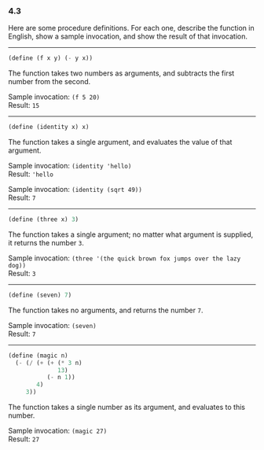 ### 4.3
Here are some procedure definitions. For each one, describe the function in English, show a sample invocation, and show the result of that invocation.

***

~~~  scheme
(define (f x y) (- y x))
~~~
The function takes two numbers as arguments, and subtracts the first number from the second.

Sample invocation: `(f 5 20)`  
Result: `15`
***

~~~  scheme
(define (identity x) x)
~~~
The function takes a single argument, and evaluates the value of that argument.

Sample invocation: `(identity 'hello)`  
Result: `'hello`

Sample invocation: `(identity (sqrt 49))`  
Result: `7`

***

~~~  scheme
(define (three x) 3)
~~~
The function takes a single argument; no matter what argument is supplied, it returns the number `3`.

Sample invocation: `(three '(the quick brown fox jumps over the lazy dog))`  
Result: `3`

***

~~~  scheme
(define (seven) 7)
~~~
The function takes no arguments, and returns the number `7`.

Sample invocation: `(seven)`  
Result: `7`

***

~~~  scheme
(define (magic n)
  (- (/ (+ (+ (* 3 n)
              13)
           (- n 1))
        4)
     3))
~~~
The function takes a single number as its argument, and evaluates to this number.

Sample invocation: `(magic 27)`  
Result: `27`